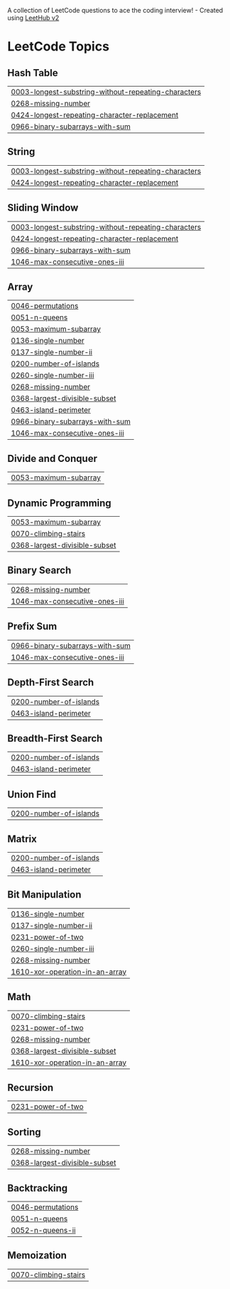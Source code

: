 A collection of LeetCode questions to ace the coding interview! - Created using [LeetHub v2](https://github.com/arunbhardwaj/LeetHub-2.0)
<!---LeetCode Topics Start-->
# LeetCode Topics
## Hash Table
|  |
| ------- |
| [0003-longest-substring-without-repeating-characters](https://github.com/IITApurba/Leetcode-Practice/tree/master/0003-longest-substring-without-repeating-characters) |
| [0268-missing-number](https://github.com/IITApurba/Leetcode-Practice/tree/master/0268-missing-number) |
| [0424-longest-repeating-character-replacement](https://github.com/IITApurba/Leetcode-Practice/tree/master/0424-longest-repeating-character-replacement) |
| [0966-binary-subarrays-with-sum](https://github.com/IITApurba/Leetcode-Practice/tree/master/0966-binary-subarrays-with-sum) |
## String
|  |
| ------- |
| [0003-longest-substring-without-repeating-characters](https://github.com/IITApurba/Leetcode-Practice/tree/master/0003-longest-substring-without-repeating-characters) |
| [0424-longest-repeating-character-replacement](https://github.com/IITApurba/Leetcode-Practice/tree/master/0424-longest-repeating-character-replacement) |
## Sliding Window
|  |
| ------- |
| [0003-longest-substring-without-repeating-characters](https://github.com/IITApurba/Leetcode-Practice/tree/master/0003-longest-substring-without-repeating-characters) |
| [0424-longest-repeating-character-replacement](https://github.com/IITApurba/Leetcode-Practice/tree/master/0424-longest-repeating-character-replacement) |
| [0966-binary-subarrays-with-sum](https://github.com/IITApurba/Leetcode-Practice/tree/master/0966-binary-subarrays-with-sum) |
| [1046-max-consecutive-ones-iii](https://github.com/IITApurba/Leetcode-Practice/tree/master/1046-max-consecutive-ones-iii) |
## Array
|  |
| ------- |
| [0046-permutations](https://github.com/IITApurba/Leetcode-Practice/tree/master/0046-permutations) |
| [0051-n-queens](https://github.com/IITApurba/Leetcode-Practice/tree/master/0051-n-queens) |
| [0053-maximum-subarray](https://github.com/IITApurba/Leetcode-Practice/tree/master/0053-maximum-subarray) |
| [0136-single-number](https://github.com/IITApurba/Leetcode-Practice/tree/master/0136-single-number) |
| [0137-single-number-ii](https://github.com/IITApurba/Leetcode-Practice/tree/master/0137-single-number-ii) |
| [0200-number-of-islands](https://github.com/IITApurba/Leetcode-Practice/tree/master/0200-number-of-islands) |
| [0260-single-number-iii](https://github.com/IITApurba/Leetcode-Practice/tree/master/0260-single-number-iii) |
| [0268-missing-number](https://github.com/IITApurba/Leetcode-Practice/tree/master/0268-missing-number) |
| [0368-largest-divisible-subset](https://github.com/IITApurba/Leetcode-Practice/tree/master/0368-largest-divisible-subset) |
| [0463-island-perimeter](https://github.com/IITApurba/Leetcode-Practice/tree/master/0463-island-perimeter) |
| [0966-binary-subarrays-with-sum](https://github.com/IITApurba/Leetcode-Practice/tree/master/0966-binary-subarrays-with-sum) |
| [1046-max-consecutive-ones-iii](https://github.com/IITApurba/Leetcode-Practice/tree/master/1046-max-consecutive-ones-iii) |
## Divide and Conquer
|  |
| ------- |
| [0053-maximum-subarray](https://github.com/IITApurba/Leetcode-Practice/tree/master/0053-maximum-subarray) |
## Dynamic Programming
|  |
| ------- |
| [0053-maximum-subarray](https://github.com/IITApurba/Leetcode-Practice/tree/master/0053-maximum-subarray) |
| [0070-climbing-stairs](https://github.com/IITApurba/Leetcode-Practice/tree/master/0070-climbing-stairs) |
| [0368-largest-divisible-subset](https://github.com/IITApurba/Leetcode-Practice/tree/master/0368-largest-divisible-subset) |
## Binary Search
|  |
| ------- |
| [0268-missing-number](https://github.com/IITApurba/Leetcode-Practice/tree/master/0268-missing-number) |
| [1046-max-consecutive-ones-iii](https://github.com/IITApurba/Leetcode-Practice/tree/master/1046-max-consecutive-ones-iii) |
## Prefix Sum
|  |
| ------- |
| [0966-binary-subarrays-with-sum](https://github.com/IITApurba/Leetcode-Practice/tree/master/0966-binary-subarrays-with-sum) |
| [1046-max-consecutive-ones-iii](https://github.com/IITApurba/Leetcode-Practice/tree/master/1046-max-consecutive-ones-iii) |
## Depth-First Search
|  |
| ------- |
| [0200-number-of-islands](https://github.com/IITApurba/Leetcode-Practice/tree/master/0200-number-of-islands) |
| [0463-island-perimeter](https://github.com/IITApurba/Leetcode-Practice/tree/master/0463-island-perimeter) |
## Breadth-First Search
|  |
| ------- |
| [0200-number-of-islands](https://github.com/IITApurba/Leetcode-Practice/tree/master/0200-number-of-islands) |
| [0463-island-perimeter](https://github.com/IITApurba/Leetcode-Practice/tree/master/0463-island-perimeter) |
## Union Find
|  |
| ------- |
| [0200-number-of-islands](https://github.com/IITApurba/Leetcode-Practice/tree/master/0200-number-of-islands) |
## Matrix
|  |
| ------- |
| [0200-number-of-islands](https://github.com/IITApurba/Leetcode-Practice/tree/master/0200-number-of-islands) |
| [0463-island-perimeter](https://github.com/IITApurba/Leetcode-Practice/tree/master/0463-island-perimeter) |
## Bit Manipulation
|  |
| ------- |
| [0136-single-number](https://github.com/IITApurba/Leetcode-Practice/tree/master/0136-single-number) |
| [0137-single-number-ii](https://github.com/IITApurba/Leetcode-Practice/tree/master/0137-single-number-ii) |
| [0231-power-of-two](https://github.com/IITApurba/Leetcode-Practice/tree/master/0231-power-of-two) |
| [0260-single-number-iii](https://github.com/IITApurba/Leetcode-Practice/tree/master/0260-single-number-iii) |
| [0268-missing-number](https://github.com/IITApurba/Leetcode-Practice/tree/master/0268-missing-number) |
| [1610-xor-operation-in-an-array](https://github.com/IITApurba/Leetcode-Practice/tree/master/1610-xor-operation-in-an-array) |
## Math
|  |
| ------- |
| [0070-climbing-stairs](https://github.com/IITApurba/Leetcode-Practice/tree/master/0070-climbing-stairs) |
| [0231-power-of-two](https://github.com/IITApurba/Leetcode-Practice/tree/master/0231-power-of-two) |
| [0268-missing-number](https://github.com/IITApurba/Leetcode-Practice/tree/master/0268-missing-number) |
| [0368-largest-divisible-subset](https://github.com/IITApurba/Leetcode-Practice/tree/master/0368-largest-divisible-subset) |
| [1610-xor-operation-in-an-array](https://github.com/IITApurba/Leetcode-Practice/tree/master/1610-xor-operation-in-an-array) |
## Recursion
|  |
| ------- |
| [0231-power-of-two](https://github.com/IITApurba/Leetcode-Practice/tree/master/0231-power-of-two) |
## Sorting
|  |
| ------- |
| [0268-missing-number](https://github.com/IITApurba/Leetcode-Practice/tree/master/0268-missing-number) |
| [0368-largest-divisible-subset](https://github.com/IITApurba/Leetcode-Practice/tree/master/0368-largest-divisible-subset) |
## Backtracking
|  |
| ------- |
| [0046-permutations](https://github.com/IITApurba/Leetcode-Practice/tree/master/0046-permutations) |
| [0051-n-queens](https://github.com/IITApurba/Leetcode-Practice/tree/master/0051-n-queens) |
| [0052-n-queens-ii](https://github.com/IITApurba/Leetcode-Practice/tree/master/0052-n-queens-ii) |
## Memoization
|  |
| ------- |
| [0070-climbing-stairs](https://github.com/IITApurba/Leetcode-Practice/tree/master/0070-climbing-stairs) |
<!---LeetCode Topics End-->